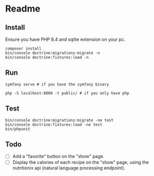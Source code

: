 # Readme

## Install

Ensure you have PHP 8.4 and sqlite extension on your pc.

```shell
composer install
bin/console doctrine:migrations:migrate -n
bin/console doctrine:fixtures:load -n
```

## Run

```shell
symfony serve # if you have the symfony binary
```

```shell
php -S localhost:8000 -t public/ # if you only have php
```

## Test

```shell
bin/console doctrine:migrations:migrate -ne test
bin/console doctrine:fixtures:load -ne test
bin/phpunit
```

## Todo

- [ ] Add a "favorite" button on the "show" page.
- [ ] Display the calories of each recipe on the "show" page, using the nutritionix api (natural language processing endpoint).
